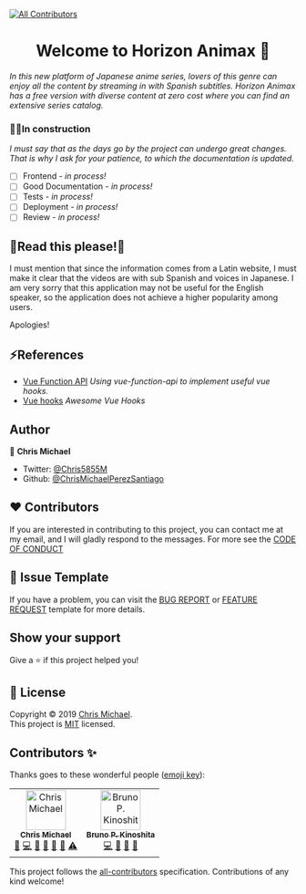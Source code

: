 [![All Contributors](https://img.shields.io/badge/all_contributors-2-orange.svg?style=flat-square)](#contributors-)

<h1 align="center">Welcome to Horizon Animax 👋</h1>

*In this new platform of Japanese anime series, lovers of this genre can enjoy all the content by streaming in with Spanish subtitles. Horizon Animax has a free version with diverse content at zero cost where you can find an extensive series catalog.*

### 👷🚧In construction 
*I must say that as the days go by the project can undergo great changes. That is why I ask for your patience, to which the documentation is updated.*

- [ ] Frontend - *in process!*	
- [ ] Good Documentation - *in process!*
- [ ] Tests - *in process!*
- [ ] Deployment -  *in process!*
- [ ] Review - *in process!*

## 📣Read this please!📣
I must mention that since the information comes from a Latin website, I must make it clear that the videos are with sub Spanish and voices in Japanese. I am very sorry that this application may not be useful for the English speaker, so the application does not achieve a higher popularity among users.

Apologies!

## ⚡️References
- [Vue Function API](https://github.com/vuejs/vue-function-api) *Using vue-function-api to implement useful vue hooks.*
- [Vue hooks](https://github.com/u3u/vue-hooks) *Awesome Vue Hooks*



## Author
👤 **Chris Michael**

* Twitter: [@Chris5855M](https://twitter.com/Chris5855M)
* Github: [@ChrisMichaelPerezSantiago](https://github.com/ChrisMichaelPerezSantiago)

## ❤️ Contributors
 If you are interested in contributing to this project, you can contact me at my email, and I will gladly respond to the messages. For more see the [CODE OF CONDUCT](https://github.com/ChrisMichaelPerezSantiago/horizon-animax/blob/master/CODE_OF_CONDUCT.md)
 
## 💩 Issue Template
If you have a problem, you can visit the [BUG REPORT](https://github.com/ChrisMichaelPerezSantiago/horizon-animax/blob/master/.github/ISSUE_TEMPLATE/bug_report.md) or [FEATURE REQUEST](https://github.com/ChrisMichaelPerezSantiago/horizon-animax/blob/master/.github/ISSUE_TEMPLATE/feature_request.md) template for more details.

## Show your support
Give a ⭐️ if this project helped you!

## 📝 License
Copyright © 2019 [Chris Michael](https://github.com/ChrisMichaelPerezSantiago).<br />
This project is [MIT](https://github.com/ChrisMichaelPerezSantiago/horizon-animax/blob/master/LICENSE) licensed.


## Contributors ✨

Thanks goes to these wonderful people ([emoji key](https://allcontributors.org/docs/en/emoji-key)):
<!-- ALL-CONTRIBUTORS-LIST:START - Do not remove or modify this section -->
<!-- prettier-ignore-start -->
<!-- markdownlint-disable -->
<table>
  <tr>
    <td align="center"><a href="https://personal-porfolio.chrismichael.now.sh/"><img src="https://avatars0.githubusercontent.com/u/21962584?v=4" width="70px;" alt="Chris Michael"/><br /><sub><b>Chris Michael</b></sub></a><br /><a href="#question-ChrisMichaelPerezSantiago" title="Answering Questions">💬</a> <a href="https://github.com/ChrisMichaelPerezSantiago/horizon-animax/commits?author=ChrisMichaelPerezSantiago" title="Code">💻</a> <a href="#design-ChrisMichaelPerezSantiago" title="Design">🎨</a> <a href="https://github.com/ChrisMichaelPerezSantiago/horizon-animax/commits?author=ChrisMichaelPerezSantiago" title="Documentation">📖</a> <a href="#ideas-ChrisMichaelPerezSantiago" title="Ideas, Planning, & Feedback">🤔</a> <a href="#maintenance-ChrisMichaelPerezSantiago" title="Maintenance">🚧</a> <a href="https://github.com/ChrisMichaelPerezSantiago/horizon-animax/commits?author=ChrisMichaelPerezSantiago" title="Tests">⚠️</a></td>
    <td align="center"><a href="http://www.kinoshita.eti.br"><img src="https://avatars1.githubusercontent.com/u/304786?v=4" width="70px;" alt="Bruno P. Kinoshita"/><br /><sub><b>Bruno P. Kinoshita</b></sub></a><br /><a href="https://github.com/ChrisMichaelPerezSantiago/horizon-animax/commits?author=kinow" title="Code">💻</a> <a href="https://github.com/ChrisMichaelPerezSantiago/horizon-animax/issues?q=author%3Akinow" title="Bug reports">🐛</a> <a href="#ideas-kinow" title="Ideas, Planning, & Feedback">🤔</a> <a href="#maintenance-kinow" title="Maintenance">🚧</a></td>
  </tr>
</table>

<!-- markdownlint-enable -->
<!-- prettier-ignore-end -->
<!-- ALL-CONTRIBUTORS-LIST:END -->

<!-- ALL-CONTRIBUTORS-LIST:START - Do not remove or modify this section -->
<!-- prettier-ignore-start -->
<!-- markdownlint-disable -->
<!-- markdownlint-enable -->
<!-- prettier-ignore-end -->
<!-- ALL-CONTRIBUTORS-LIST:END -->

This project follows the [all-contributors](https://github.com/all-contributors/all-contributors) specification. Contributions of any kind welcome!
